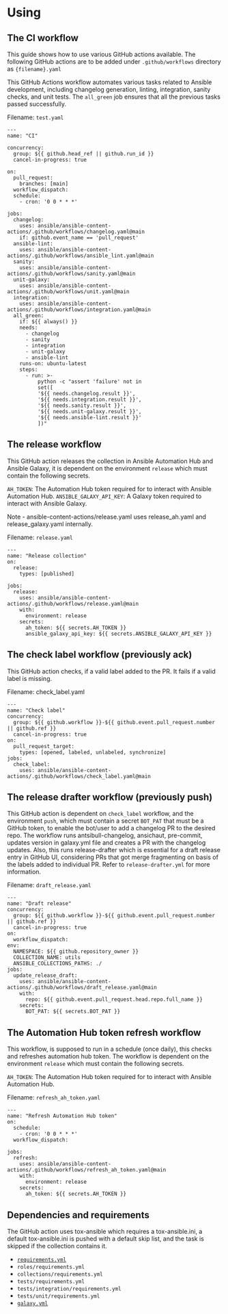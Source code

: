 # Using

## The CI workflow

This guide shows how to use various GitHub actions available.
The following GitHub actions are to be added under `.github/workflows` directory as `{filename}.yaml`

This GitHub Actions workflow automates various tasks related to Ansible development, including changelog generation, linting, integration, sanity checks, and unit tests. The `all_green` job ensures that all the previous tasks passed successfully.

Filename: `test.yaml`

```
---
name: "CI"

concurrency:
  group: ${{ github.head_ref || github.run_id }}
  cancel-in-progress: true

on:
  pull_request:
    branches: [main]
  workflow_dispatch:
  schedule:
    - cron: '0 0 * * *'

jobs:
  changelog:
    uses: ansible/ansible-content-actions/.github/workflows/changelog.yaml@main
    if: github.event_name == 'pull_request'
  ansible-lint:
    uses: ansible/ansible-content-actions/.github/workflows/ansible_lint.yaml@main
  sanity:
    uses: ansible/ansible-content-actions/.github/workflows/sanity.yaml@main
  unit-galaxy:
    uses: ansible/ansible-content-actions/.github/workflows/unit.yaml@main
  integration:
    uses: ansible/ansible-content-actions/.github/workflows/integration.yaml@main
  all_green:
    if: ${{ always() }}
    needs:
      - changelog
      - sanity
      - integration
      - unit-galaxy
      - ansible-lint
    runs-on: ubuntu-latest
    steps:
      - run: >-
          python -c "assert 'failure' not in
          set([
          '${{ needs.changelog.result }}',
          '${{ needs.integration.result }}',
          '${{ needs.sanity.result }}',
          '${{ needs.unit-galaxy.result }}',
          '${{ needs.ansible-lint.result }}'
          ])"
```

## The release workflow

This GitHub action releases the collection in Ansible Automation Hub and Ansible Galaxy, it is dependent on the environment `release` which must contain the following secrets.

`AH_TOKEN`: The Automation Hub token required for to interact with Ansible Automation Hub.
`ANSIBLE_GALAXY_API_KEY`: A Galaxy token required to interact with Ansible Galaxy.

Note - ansible-content-actions/release.yaml uses release_ah.yaml and release_galaxy.yaml internally.

Filename: `release.yaml`

```
---
name: "Release collection"
on:
  release:
    types: [published]

jobs:
  release:
    uses: ansible/ansible-content-actions/.github/workflows/release.yaml@main
    with:
      environment: release
    secrets:
      ah_token: ${{ secrets.AH_TOKEN }}
      ansible_galaxy_api_key: ${{ secrets.ANSIBLE_GALAXY_API_KEY }}
```

## The check label workflow (previously ack)

This GitHub action checks, if a valid label added to the PR. It fails if a valid label is missing.

Filename: check_label.yaml

```
---
name: "Check label"
concurrency:
  group: ${{ github.workflow }}-${{ github.event.pull_request.number || github.ref }}
  cancel-in-progress: true
on:
  pull_request_target:
    types: [opened, labeled, unlabeled, synchronize]
jobs:
  check_label:
    uses: ansible/ansible-content-actions/.github/workflows/check_label.yaml@main
```

## The release drafter workflow (previously push)

This GitHub action is dependent on `check_label` workflow, and the environment `push`, which must contain a secret `BOT_PAT` that must be a GitHub token, to enable the bot/user to add a changelog PR to the desired repo.
The workflow runs antsibull-changelog, ansichaut, pre-commit, updates version in galaxy.yml file and creates a PR with the changelog updates.
Also, this runs release-drafter which is essential for a draft release entry in GitHub UI, considering PRs that got merge fragmenting on basis of the labels added to individual PR. Refer to `release-drafter.yml` for more information.

Filename: `draft_release.yaml`

```
---
name: "Draft release"
concurrency:
  group: ${{ github.workflow }}-${{ github.event.pull_request.number || github.ref }}
  cancel-in-progress: true
on:
  workflow_dispatch:
env:
  NAMESPACE: ${{ github.repository_owner }}
  COLLECTION_NAME: utils
  ANSIBLE_COLLECTIONS_PATHS: ./
jobs:
  update_release_draft:
    uses: ansible/ansible-content-actions/.github/workflows/draft_release.yaml@main
    with:
      repo: ${{ github.event.pull_request.head.repo.full_name }}
    secrets:
      BOT_PAT: ${{ secrets.BOT_PAT }}
```

## The Automation Hub token refresh workflow

This workflow, is supposed to run in a schedule (once daily), this checks and refreshes automation hub token. The workflow is dependent on the environment `release` which must contain the following secrets.

`AH_TOKEN`: The Automation Hub token required for to interact with Ansible Automation Hub.

Filename: `refresh_ah_token.yaml`

```
---
name: "Refresh Automation Hub token"
on:
  schedule:
    - cron: '0 0 * * *'
  workflow_dispatch:

jobs:
  refresh:
    uses: ansible/ansible-content-actions/.github/workflows/refresh_ah_token.yaml@main
    with:
      environment: release
    secrets:
      ah_token: ${{ secrets.AH_TOKEN }}
```

## Dependencies and requirements

The GitHub action uses tox-ansible which requires a tox-ansible.ini, a default tox-ansible.ini is pushed with a default skip list, and the task is skipped if the collection contains it.

- [`requirements.yml`](https://docs.ansible.com/ansible/latest/galaxy/user_guide.html#installing-roles-and-collections-from-the-same-requirements-yml-file)
- `roles/requirements.yml`
- `collections/requirements.yml`
- `tests/requirements.yml`
- `tests/integration/requirements.yml`
- `tests/unit/requirements.yml`
- [`galaxy.yml`](https://docs.ansible.com/ansible/latest/dev_guide/collections_galaxy_meta.html)
